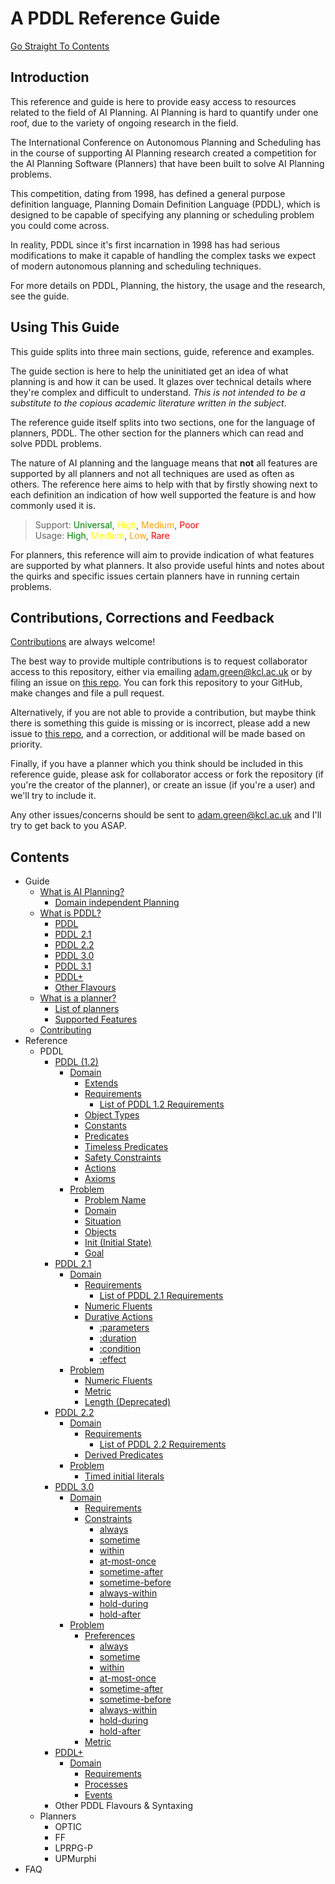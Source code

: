 # A PDDL Reference Guide
[Go Straight To Contents](#contents)
## Introduction
This reference and guide is here to provide easy access to resources related to the field of AI Planning. AI Planning is hard to quantify under one roof, due to the variety of ongoing research in the field. 

The International Conference on Autonomous Planning and Scheduling has in the course of supporting AI Planning research created a competition for the AI Planning Software (Planners) that have been built to solve AI Planning problems.

This competition, dating from 1998, has defined a general purpose definition language, Planning Domain Definition Language (PDDL), which is designed to be capable of specifying any planning or scheduling problem you could come across.

In reality, PDDL since it's first incarnation in 1998 has had serious modifications to make it capable of handling the complex tasks we expect of modern autonomous planning and scheduling techniques. 

For more details on PDDL, Planning, the history, the usage and the research, see the guide.

## Using This Guide
This guide splits into three main sections, guide, reference and examples. 

The guide section is here to help the uninitiated get an idea of what planning is and how it can be used. It glazes over technical details where they're complex and difficult to understand. *This is not intended to be a substitute to the copious academic literature written in the subject*.

The reference guide itself splits into two sections, one for the language of planners, PDDL. The other section for the planners which can read and solve PDDL problems. 

The nature of AI planning and the language means that **not** all features are supported by all planners and not all techniques are used as often as others. The reference here aims to help with that by firstly showing next to each definition an indication of how well supported the feature is and how commonly used it is.

>Support: <span style="color:green">Universal</span>, <span style="color:yellow">High</span>, <span style="color:orange">Medium</span>, <span style="color:red">Poor</span>  
Usage: <span style="color:green">High</span>, <span style="color:yellow">Medium</span>, <span style="color:orange">Low</span>, <span style="color:red">Rare</span>

For planners, this reference will aim to provide indication of what features are supported by what planners. It also provide useful hints and notes about the quirks and specific issues certain planners have in running certain problems. 

## Contributions, Corrections and Feedback
[Contributions](./guide/contributing.md) are always welcome!

The best way to provide multiple contributions is to request collaborator access to this repository, either via emailing adam.green@kcl.ac.uk or by filing an issue on [this repo](https://github.com/nergmada/pddl-reference). You can fork this repository to your GitHub, make changes and file a pull request.

Alternatively, if you are not able to provide a contribution, but maybe think there is something this guide is missing or is incorrect, please add a new issue to [this repo](https://github.com/nergmada/pddl-reference), and a correction, or additional will be made based on priority.

Finally, if you have a planner which you think should be included in this reference guide, please ask for collaborator access or fork the repository (if you're the creator of the planner), or create an issue (if you're a user) and we'll try to include it.

Any other issues/concerns should be sent to adam.green@kcl.ac.uk and I'll try to get back to you ASAP.

## Contents
- Guide
    - [What is AI Planning?](./guide/whatisaip.md)
        - [Domain independent Planning](./guide/whatisaip.md#domain%20independent%20planning)
    - [What is PDDL?](./guide/whatispddl.md)
        - [PDDL](./guide/whatispddl.md#pddl)
        - [PDDL 2.1](./guide/whatispddl.md#pddl-21)
        - [PDDL 2.2](./guide/whatispddl.md#pddl-22)
        - [PDDL 3.0](./guide/whatispddl.md#pddl-3)
        - [PDDL 3.1](./guide/whatispddl.md#pddl-31)
        - [PDDL+](./guide/whatispddl.md#pddl-1)
        - [Other Flavours](./guide/whatispddl.md#other-flavours-of-pddl)
    - [What is a planner?](./guide/whatisplanner.md)
        - [List of planners](./guide/whatisplanner.md#list-of-planners)
        - [Supported Features](./guide/whatisplanner.md#planner-feature-support)
    - [Contributing](./guide/contributing.md)
- Reference
    - PDDL
        - [PDDL (1.2)](./reference/PDDL/main.md)
            - [Domain](./reference/PDDL/domain.md)
                - [Extends](./reference/PDDL/domain.md#extends)
                - [Requirements](./reference/PDDL/domain.md#requirements)
                    - [List of PDDL 1.2 Requirements](./reference/PDDL/Domain/requirements.md)
                - [Object Types](./reference/PDDL/domain.md#object-types)
                - [Constants](./reference/PDDL/domain.md#constants)
                - [Predicates](./reference/PDDL/domain.md#predicates)
                - [Timeless Predicates](./reference/PDDL/domain.md#timeless-predicates)
                - [Safety Constraints](./reference/PDDL/domain.md#safety-constraint)
                - [Actions](./reference/PDDL/domain.md#actions)
                - [Axioms](./reference/PDDL/domain.md#axioms)
            - [Problem](./reference/PDDL/problem.md)
                - [Problem Name](./reference/PDDL/problem.md#problem-name)
                - [Domain](./reference/PDDL/problem.md#domain)
                - [Situation](./reference/PDDL/problem.md#situation)
                - [Objects](./reference/PDDL/problem.md#objects)
                - [Init (Initial State)](./reference/PDDL/problem.md#init)
                - [Goal](./reference/PDDL/problem.md#goal)
        - [PDDL 2.1](./reference/PDDL2.1/main.md)
            - [Domain](./PDDL2.1/domain.md)
                - [Requirements](./PDDL2.1/domain.md#requirements)
                    - [List of PDDL 2.1 Requirements](./PDDL2.1/domain.md#list-of-requirements)
                - [Numeric Fluents](./PDDL2.1/domain.md#numeric-fluents)
                - [Durative Actions](./PDDL2.1/domain.md#durative-actions)
                    - [:parameters](./PDDL2.1/domain.md#parameters)
                    - [:duration](./PDDL2.1/domain.md#duration)
                    - [:condition](./PDDL2.1/domain.md#condition)
                    - [:effect](./PDDL2.1/domain.md#effect)
            - [Problem](./PDDL2.1/problem.md)
                - [Numeric Fluents](./PDDL2.1/problem.md#numeric-fluents)
                - [Metric](./PDDL2.1/problem.md#metric)
                - [Length (Deprecated)](./PDDL2.1/problem.md#length)
        - [PDDL 2.2](./reference/PDDL2.2/main.md)
            - [Domain](./PDDL2.2/domain.md)
                - [Requirements](./PDDL2.2/domain.md#requirements)
                    - [List of PDDL 2.2 Requirements](./PDDL2.2/domain.md#list-of-requirements)
                - [Derived Predicates](./PDDL2.2/domain.md#derived-predicates)
            - [Problem](./PDDL2.2/problem.md)
                - [Timed initial literals](./PDDL2.2/problem.md#timed-initial-literals)
        - [PDDL 3.0](./PDDL3.0/main.md)
            - [Domain](./PDDL3.0/domain.md)
                - [Requirements](./PDDL3.0/domain.md#requirements)
                - [Constraints](./PDDL3.0/domain.md#constraints)
                    - [always](./PDDL3.0/domain.md#always)
                    - [sometime](./PDDL3.0/domain.md#sometime)
                    - [within](./PDDL3.0/domain.md#within)
                    - [at-most-once](./PDDL3.0/domain.md#at-most-once)
                    - [sometime-after](./PDDL3.0/domain.md#sometime-after)
                    - [sometime-before](./domain.md#sometime-before)
                    - [always-within](./domain.md#always-within)
                    - [hold-during](./domain.md#hold-during)
                    - [hold-after](./domain.md#hold-after)
            - [Problem](./problem.md)
                - [Preferences](./problem.md#preferences)
                    - [always](./problem.md#always)
                    - [sometime](./problem.md#sometime)
                    - [within](./problem.md#within)
                    - [at-most-once](./problem.md#at-most-once)
                    - [sometime-after](./problem.md#sometime-after)
                    - [sometime-before](./problem.md#sometime-before)
                    - [always-within](./problem.md#always-within)
                    - [hold-during](./problem.md#hold-during)
                    - [hold-after](./problem.md#hold-after)
                - [Metric](./problem.md#metric)
        - [PDDL+](./PDDL+/main.md)
            - [Domain](./PDDL+/domain.md)
                - [Requirements](./PDDL+/domain.md#requirements)
                - [Processes](./PDDL+/domain.md#processes)
                - [Events](./PDDL+/domain.md#events)
        - Other PDDL Flavours & Syntaxing
    - Planners
        - OPTIC
        - FF
        - LPRPG-P
        - UPMurphi
- FAQ
